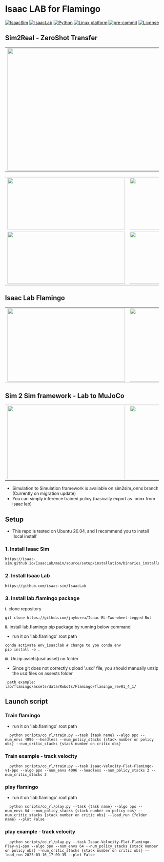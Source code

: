 # Isaac LAB for Flamingo

[![IsaacSim](https://img.shields.io/badge/IsaacSim-4.5-silver.svg)](https://docs.omniverse.nvidia.com/isaacsim/latest/overview.html)
[![IsaacLab](https://img.shields.io/badge/Lab-2.0.0-silver)](https://isaac-orbit.github.io/orbit/)
[![Python](https://img.shields.io/badge/python-3.10-blue.svg)](https://docs.python.org/3/whatsnew/3.10.html)
[![Linux platform](https://img.shields.io/badge/platform-linux--64-orange.svg)](https://releases.ubuntu.com/20.04/)
[![pre-commit](https://img.shields.io/badge/pre--commit-enabled-brightgreen?logo=pre-commit&logoColor=white)](https://pre-commit.com/)
[![License](https://img.shields.io/badge/license-MIT-yellow.svg)](https://opensource.org/license/mit)

## Sim2Real - ZeroShot Transfer
<table>
    <td><img src="https://github.com/user-attachments/assets/bb14612c-85c2-43ce-a7df-8b09ee4d3f69" width="800" height="400"/></td>
</table>
<table>
  <tr>
    <td><img src="https://github.com/user-attachments/assets/8f9f990d-e8e9-400a-82b2-1131ff73f891" width="385" height="170"/></td>
    <td><img src="https://github.com/user-attachments/assets/93c6b187-4680-435e-800a-9e6d3d570d13" width="385" height="170"/></td>
  </tr>
  <tr>
    <td><img src="https://github.com/user-attachments/assets/9991ff73-5b3e-4d10-9b63-548197f18e54" width="385" height="170"/></td>
    <td><img src="https://github.com/user-attachments/assets/545fd258-1add-499a-8c62-520e113a951b" width="385" height="170"/></td>
  </tr>
</table>


## Isaac Lab Flamingo
<table>
  <tr>
    <td><img src="https://github.com/user-attachments/assets/0037889b-bab7-4686-a9a5-46ea9bbe6ac2" width="385" height="240"/></td>
    <td><img src="https://github.com/user-attachments/assets/16d8d025-7e57-479a-80d4-9cfef2cf9b6b" width="385" height="240"/></td>
  </tr>
</table>

## Sim 2 Sim framework - Lab to MuJoCo
<table>
  <tr>
    <td><img src="https://github.com/user-attachments/assets/edcc4077-e082-4fce-90a6-b10c94869aad" width="385" height="240"/></td>
    <td><img src="https://github.com/user-attachments/assets/df58b2db-00c6-4228-a953-eb605dee2797" width="385" height="240"/></td>
  </tr>
</table>

- Simulation to Simulation framework is available on sim2sim_onnx branch (Currently on migration update)
- You can simply inference trained policy (basically export as .onnx from isaac lab)

## Setup
- This repo is tested on Ubuntu 20.04, and I recommend you to install 'local install'
### 1. Install Isaac Sim
  ```
  https://isaac-sim.github.io/IsaacLab/main/source/setup/installation/binaries_installation.html
  ```
### 2. Install Isaac Lab
  ```
  https://github.com/isaac-sim/IsaacLab
  ```

### 3. Install lab.flamingo package
i. clone repository
   ```
   git clone https://github.com/jaykorea/Isaac-RL-Two-wheel-Legged-Bot
   ```
ii. install lab.flamingo pip package by running below command
   - run it on 'lab.flamingo' root path
   ```
   conda activate env_isaaclab # change to you conda env
   pip install -e .
   ```
iii. Unzip assets(usd asset) on folder
   - Since git does not correctly upload '.usd' file, you should manually unzip the usd files on assests folder
   ```
    path example: lab/flamingo/assets/data/Robots/Flamingo/flamingo_rev01_4_1/
   ```

## Launch script
### Train flamingo
  - run it on 'lab.flamingo' root path
  ```
    python scripts/co_rl/train.py --task {task name} --algo ppo --num_envs 4096 --headless --num_policy_stacks {stack number on policy obs} --num_critic_stacks {stack number on critic obs}
  ```
### Train example - track velocity
  ```
    python scripts/co_rl/train.py --task Isaac-Velocity-Flat-Flamingo-v1-ppo --algo ppo --num_envs 4096 --headless --num_policy_stacks 2 --num_critic_stacks 2
  ```
### play flamingo
  - run it on 'lab.flamingo' root path
  ```
    python scripts/co_rl/play.py --task {task name} --algo ppo --num_envs 64 --num_policy_stacks {stack number on policy obs} --num_critic_stacks {stack number on critic obs} --load_run {folder name} --plot False
  ```
### play example - track velocity
  ```
    python scripts/co_rl/play.py --task Isaac-Velocity-Flat-Flamingo-Play-v1-ppo --algo ppo --num_envs 64 --num_policy_stacks {stack number on policy obs} --num_critic_stacks {stack number on critic obs} --load_run 2025-03-16_17-09-35 --plot False
  ```
